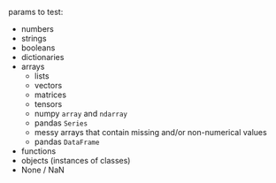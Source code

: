 params to test:

- numbers
- strings
- booleans
- dictionaries
- arrays
  - lists
  - vectors
  - matrices
  - tensors
  - numpy `array` and `ndarray`
  - pandas `Series`
  - messy arrays that contain missing and/or non-numerical values
  - pandas `DataFrame`
- functions
- objects (instances of classes)
- None / NaN
